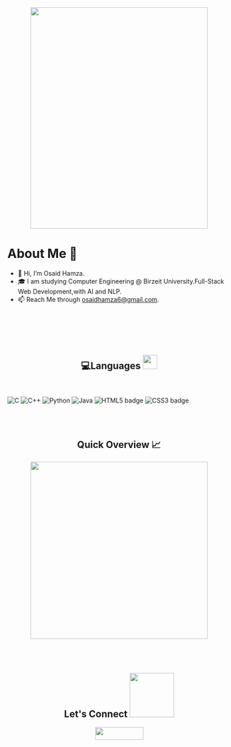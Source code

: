 <div align="center">
  <img src="https://media.giphy.com/media/W3klTgJuKy5vymEoe7/giphy.gif" width="400" height="500"/>
</div>


 
<h1>About Me 📌</h1>

- 👋 Hi, I’m Osaid Hamza.
- 🎓 I am studying Computer Engineering @ Birzeit University.Full-Stack Web Development,with AI and NLP.
- 📫 Reach Me through osaidhamza6@gmail.com.
<br /> 

<br>
<br>


<br>
<h2 align="center"> 💻Languages <img src = "https://media2.giphy.com/media/QssGEmpkyEOhBCb7e1/giphy.gif?cid=ecf05e47a0n3gi1bfqntqmob8g9aid1oyj2wr3ds3mg700bl&rid=giphy.gif" width = "32"> </h2>
 <br>
 

 ![C](https://img.shields.io/badge/c-%2300599C.svg?style=for-the-badge&logo=c%2B%2B&logoColor=white) ![C++](https://img.shields.io/badge/c++-%2300599C.svg?style=for-the-badge&logo=c%2B%2B&logoColor=white) ![Python](https://img.shields.io/badge/python-3670A0?style=for-the-badge&logo=python&logoColor=ffdd54) ![Java](https://img.shields.io/badge/java-%23ED8B00.svg?style=for-the-badge&logo=java&logoColor=white)  ![HTML5 badge](https://img.shields.io/badge/HTML5-E34F26?style=for-the-badge&logo=html5&logoColor=white) ![CSS3 badge](https://img.shields.io/badge/CSS3-1572B6?style=for-the-badge&logo=css3&logoColor=white) 

<br>
<br>
<h2 align="center"> Quick Overview 📈</h2>
<p align = "center">
  <img src = "https://github-readme-stats.vercel.app/api/top-langs?username=OsaidHamza7&show_icons=true&count_private=true&locale=en&layout=compact&langs_count=10&hide_border=true&bg_color=151515&title_color=FB8C00&text_color=fff&icon_color=fff" width = 400 />

<br /><br />
<h2 align="center">Let's Connect <img src='https://raw.githubusercontent.com/ShahriarShafin/ShahriarShafin/main/Assets/handshake.gif' width="100px"></h2> 
<p align="center">
  <a href = "mailto:osaidhamza6@gmail.com"><img src = "https://img.shields.io/badge/Gmail-D14836?style=for-the-badge&logo=gmail&logoColor=white" height = 29 width =109></a>


